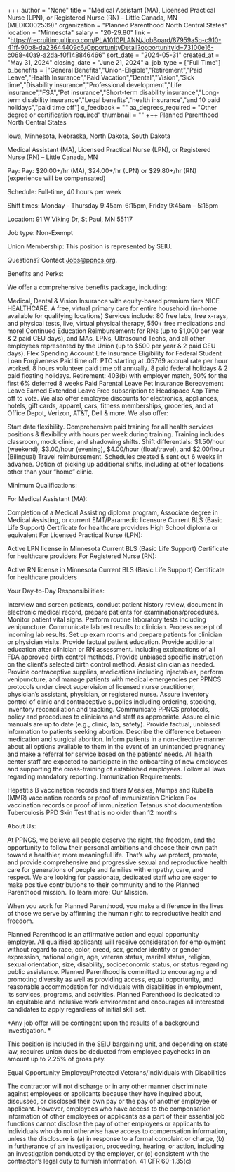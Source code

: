 +++
author = "None"
title = "Medical Assistant (MA), Licensed Practical Nurse (LPN), or Registered Nurse (RN) – Little Canada, MN (MEDIC002539)"
organization = "Planned Parenthood North Central States"
location = "Minnesota"
salary = "20-29.80"
link = "https://recruiting.ultipro.com/PLA1010PLANN/JobBoard/87959a5b-c910-41ff-90b8-da23644409c6/OpportunityDetail?opportunityId=73100e16-c068-40a9-a2da-f0f148846466"
sort_date = "2024-05-31"
created_at = "May 31, 2024"
closing_date = "June 21, 2024"
a_job_type = ["Full Time"]
b_benefits = ["General Benefits","Union-Eligible","Retirement","Paid Leave","Health Insurance","Paid Vacation","Dental","Vision","Sick time","Disability insurance","Professional development","Life insurance","FSA","Pet insurance","Short-term disability insurance","Long-term disability insurance","Legal benefits","health insurance","and 10 paid holidays","paid time off"]
c_feedback = ""
aa_degrees_required = "Other degree or certification required"
thumbnail = ""
+++
Planned Parenthood North Central States

Iowa, Minnesota, Nebraska, North Dakota, South Dakota

 

Medical Assistant (MA), Licensed Practical Nurse (LPN), or Registered Nurse (RN) – Little Canada, MN

 

Pay: Pay: $20.00+/hr (MA), $24.00+/hr (LPN) or $29.80+/hr (RN) (experience will be compensated)

Schedule: Full-time, 40 hours per week

Shift times: Monday - Thursday 9:45am-6:15pm, Friday 9:45am – 5:15pm

Location: 91 W Viking Dr, St Paul, MN 55117

Job type: Non-Exempt

Union Membership: This position is represented by SEIU.

Questions? Contact Jobs@ppncs.org.

 

Benefits and Perks:

We offer a comprehensive benefits package, including:

Medical, Dental & Vision Insurance with equity-based premium tiers
NICE HEALTHCARE. A free, virtual primary care for entire household (in-home available for qualifying locations) Services include: 80 free labs, free x-rays, and physical tests, live, virtual physical therapy, 550+ free medications and more!
Continued Education Reimbursement: for RNs (up to $1,000 per year & 2 paid CEU days), and MAs, LPNs, Ultrasound Techs, and all other employees represented by the Union (up to $500 per year & 2 paid CEU days).
Flex Spending Account
Life Insurance
Eligibility for Federal Student Loan Forgiveness
Paid time off: PTO starting at .05769 accrual rate per hour worked.
8 hours volunteer paid time off annually.
8 paid federal holidays & 2 paid floating holidays.
Retirement: 403(b) with employer match, 50% for the first 6% deferred
8 weeks Paid Parental Leave
Pet Insurance
Bereavement Leave
Earned Extended Leave
Free subscription to Headspace App
Time off to vote.
We also offer employee discounts for electronics, appliances, hotels, gift cards, apparel, cars, fitness memberships, groceries, and at Office Depot, Verizon, AT&T, Dell & more.
We also offer:

Start date flexibility.
Comprehensive paid training for all health services positions & flexibility with hours per week during training. Training includes classroom, mock clinic, and shadowing shifts.
Shift differentials:
$1.50/hour (weekend), $3.00/hour (evening), $4.00/hour (float/travel), and $2.00/hour (Bilingual)
Travel reimbursement.
Schedules created & sent out 6 weeks in advance.
Option of picking up additional shifts, including at other locations other than your “home” clinic.
 

Minimum Qualifications:

For Medical Assistant (MA):

Completion of a Medical Assisting diploma program, Associate degree in Medical Assisting, or current EMT/Paramedic licensure
Current BLS (Basic Life Support) Certificate for healthcare providers
High School diploma or equivalent
For Licensed Practical Nurse (LPN):

Active LPN license in Minnesota
Current BLS (Basic Life Support) Certificate for healthcare providers
For Registered Nurse (RN):

Active RN license in Minnesota
Current BLS (Basic Life Support) Certificate for healthcare providers
 

Your Day-to-Day Responsibilities:

Interview and screen patients, conduct patient history review, document in electronic medical record, prepare patients for examinations/procedures. Monitor patient vital signs.
Perform routine laboratory tests including venipuncture. Communicate lab test results to clinician.
Process receipt of incoming lab results.
Set up exam rooms and prepare patients for clinician or physician visits.
Provide factual patient education. Provide additional education after clinician or RN assessment. Including explanations of all FDA approved birth control methods.  Provide unbiased specific instruction on the client’s selected birth control method.
Assist clinician as needed.
Provide contraceptive supplies, medications including injectables, perform venipuncture, and manage patients with medical emergencies per PPNCS protocols under direct supervision of licensed nurse practitioner, physician’s assistant, physician, or registered nurse.
Assure inventory control of clinic and contraceptive supplies including ordering, stocking, inventory reconciliation and tracking.
Communicate PPNCS protocols, policy and procedures to clinicians and staff as appropriate. Assure clinic manuals are up to date (e.g., clinic, lab, safety).
Provide factual, unbiased information to patients seeking abortion.
Describe the difference between medication and surgical abortion.
Inform patients in a non-directive manner about all options available to them in the event of an unintended pregnancy and make a referral for service based on the patients’ needs.
All health center staff are expected to participate in the onboarding of new employees and supporting the cross-training of established employees.
Follow all laws regarding mandatory reporting.
Immunization Requirements:

Hepatitis B vaccination records and titers
Measles, Mumps and Rubella (MMR) vaccination records or proof of immunization
Chicken Pox vaccination records or proof of immunization
Tetanus shot documentation
Tuberculosis PPD Skin Test that is no older than 12 months
 

About Us:

At PPNCS, we believe all people deserve the right, the freedom, and the opportunity to follow their personal ambitions and choose their own path toward a healthier, more meaningful life. That’s why we protect, promote, and provide comprehensive and progressive sexual and reproductive health care for generations of people and families with empathy, care, and respect. We are looking for passionate, dedicated staff who are eager to make positive contributions to their community and to the Planned Parenthood mission. To learn more: Our Mission.

When you work for Planned Parenthood, you make a difference in the lives of those we serve by affirming the human right to reproductive health and freedom. 

Planned Parenthood is an affirmative action and equal opportunity employer. All qualified applicants will receive consideration for employment without regard to race, color, creed, sex, gender identity or gender expression, national origin, age, veteran status, marital status, religion, sexual orientation, size, disability, socioeconomic status, or status regarding public assistance. Planned Parenthood is committed to encouraging and promoting diversity as well as providing access, equal opportunity, and reasonable accommodation for individuals with disabilities in employment, its services, programs, and activities. Planned Parenthood is dedicated to an equitable and inclusive work environment and encourages all interested candidates to apply regardless of initial skill set.

 

*Any job offer will be contingent upon the results of a background investigation. *

This position is included in the SEIU bargaining unit, and depending on state law, requires union dues be deducted from employee paychecks in an amount up to 2.25% of gross pay.


Equal Opportunity Employer/Protected Veterans/Individuals with Disabilities

The contractor will not discharge or in any other manner discriminate against employees or applicants because they have inquired about, discussed, or disclosed their own pay or the pay of another employee or applicant. However, employees who have access to the compensation information of other employees or applicants as a part of their essential job functions cannot disclose the pay of other employees or applicants to individuals who do not otherwise have access to compensation information, unless the disclosure is (a) in response to a formal complaint or charge, (b) in furtherance of an investigation, proceeding, hearing, or action, including an investigation conducted by the employer, or (c) consistent with the contractor’s legal duty to furnish information. 41 CFR 60-1.35(c)